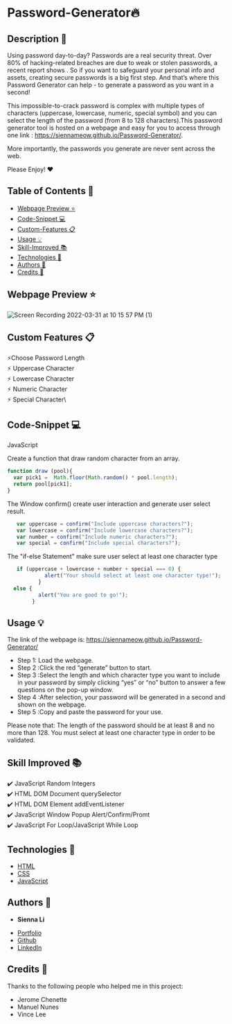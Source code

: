 # Password-Generator🔥

## Description 📝 

Using password day-to-day? Passwords are a real security threat. Over 80% of hacking-related breaches are due to weak or stolen passwords, a recent report shows . So if you want to safeguard your personal info and assets, creating secure passwords is a big first step. And that’s where this Password Generator can help - to generate a password as you want in a second!

This impossible-to-crack password is complex with multiple types of characters (uppercase, lowercase, numeric, special symbol) and you can select the length of the password (from 8 to 128 characters).This password generator tool is hosted on a webpage and easy for you to access through one link : https://siennameow.github.io/Password-Generator/. 

More importantly, the passwords you generate are never sent across the web.

Please Enjoy! ❤️

## Table of Contents 📖

* [Webpage Preview ⭐](#webpage-preview-)
* [Code-Snippet 💻](#code-snippet-)
* [Custom-Features 📋](#custom-features-)
* [Usage 💡](#usage-)
* [Skill-Improved 📚](#skill-improved-)
* [Technologies 🔧](#technologies-)
* [Authors 👩](#authors-)
* [Credits 🙌](#credits-)

## Webpage Preview ⭐
 
![Screen Recording 2022-03-31 at 10 15 57 PM (1)](https://user-images.githubusercontent.com/101283174/161199812-3d87d83e-1d16-4aa8-b67f-d79bd60fb3ad.gif)


## Custom Features 📋

⚡️Choose Password Length\
⚡️ Uppercase Character\
⚡️ Lowercase Character\
⚡️ Numeric Character\
⚡️ Special Character\

## Code-Snippet 💻

JavaScript

Create a function that draw random character from an array.
```JavaScript
function draw (pool){
  var pick1 =  Math.floor(Math.random() * pool.length);
  return pool[pick1];
}
```

The Window confirm() create user interaction and generate user select result.
```JavaScript
   var uppercase = confirm("Include uppercase characters?");
   var lowercase = confirm("Include lowercase characters?");
   var number = confirm("Include numeric characters?");
   var special = confirm("Include special characters?");
```

The "if-else Statement" make sure user select at least one character type
```JavaScript
   if (uppercase + lowercase + number + special === 0) {
            alert("Your should select at least one character type!");
          }
  else {
          alert("You are good to go!");
        }
```


## Usage 💡

The link of the webpage is: https://siennameow.github.io/Password-Generator/

- Step 1: Load the webpage.
- Step 2 :Click the red “generate” button to start. 
- Step 3 :Select the length and which character type you want to include in your password by simply clicking “yes” or “no” button to answer a few questions on the pop-up window.
- Step 4 :After selection, your password will be generated in a second and shown on the webpage. 
- Step 5 :Copy and paste the password for your use.

Please note that:
The length of the password should be at least 8 and no more than 128.
You must select at least one character type in order to be validated.

## Skill Improved 📚
✔️ JavaScript Random Integers\
✔️ HTML DOM Document querySelector\
✔️ HTML DOM Element addEventListener\
✔️ JavaScript Window Popup Alert/Confirm/Promt\
✔️ JavaScript For Loop/JavaScript While Loop


## Technologies 🔧

* [HTML](https://developer.mozilla.org/en-US/docs/Web/HTML)
* [CSS](https://developer.mozilla.org/en-US/docs/Web/CSS)
* [JavaScript](https://developer.mozilla.org/en-US/docs/Web/JavaScript)

## Authors 👩

* **Sienna Li** 

- [Portfolio](#)
- [Github](https://github.com/siennameow)
- [LinkedIn](https://www.linkedin.com/in/hexuanli/)


## Credits 🙌

Thanks to the following people who helped me in this project:
- Jerome Chenette
- Manuel Nunes
- Vince Lee
